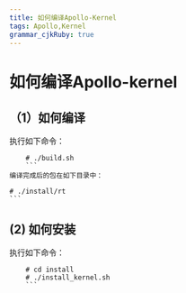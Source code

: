 ```yaml
---
title: 如何编译Apollo-Kernel
tags: Apollo,Kernel
grammar_cjkRuby: true
---
```



# 如何编译Apollo-kernel
## （1）如何编译
执行如下命令：
```
    # ./build.sh
	```
编译完成后的包在如下目录中：
```
    # ./install/rt
	```
## (2) 如何安装
执行如下命令：
```
    # cd install
    # ./install_kernel.sh
	```
